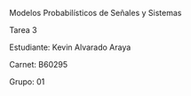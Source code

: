 Modelos Probabilísticos de Señales y Sistemas

Tarea 3

Estudiante: Kevin Alvarado Araya

Carnet: B60295

Grupo: 01

